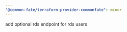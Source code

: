 ```yaml
---
"@common-fate/terraform-provider-commonfate": minor
---
```


add optional rds endpoint for rds users
